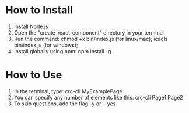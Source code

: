 # How to Install

1) Install Node.js
2) Open the "create-react-component" directory in your terminal
3) Run the command: chmod +x bin/index.js (for linux/mac); icacls bin\index.js (for windows);
4) Install globally using npm: npm install -g .

# How to Use

1) In the terminal, type: crc-cli MyExamplePage
2) You can specify any number of elements like this: crc-cli Page1 Page2
3) To skip questions, add the flag -y or --yes
